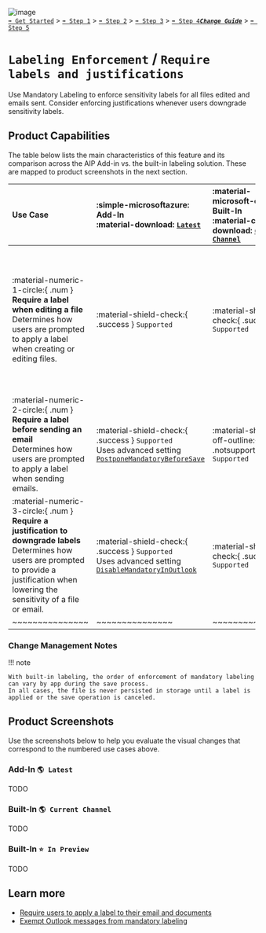 ![image](https://user-images.githubusercontent.com/43501191/195164735-920ec45a-cd2c-41a1-9d22-6a557ca9ddc3.png)<br>
[`➡️ Get Started`](../../GetStarted.md) > [`➡️ Step 1`](../../AIP2MIPStep1.md) > [`➡️ Step 2`](../../AIP2MIPStep2.md) > [`➡️ Step 3`](../../AIP2MIPStep3.md) > [`➡️ Step 4`](../../AIP2MIPStep4.md)[***`Change Guide`***](../../CompareAIP2MIP.md) > [`➡️ Step 5`](../../AIP2MIPStep5.md)


# `Labeling Enforcement` / `Require labels and justifications`

Use Mandatory Labeling to enforce sensitivity labels for all files edited and emails sent. Consider enforcing justifications whenever users downgrade sensitivity labels.


## Product Capabilities
The table below lists the main characteristics of this feature and its comparison across the AIP Add-in vs. the built-in labeling solution. These are mapped to product screenshots in the next section. 

| Use Case  | :simple-microsoftazure: Add-In<br>:material-download: [`Latest`][AIPLatest] | :material-microsoft-office: Built-In<br>:material-cloud-download: [`Current Channel`][MIPLatest] | :material-microsoft-office: Built-In<br>:material-calendar-clock: `Coming Soon` |
| :---- | :---- | :---- | :---- | 
| :material-numeric-1-circle:{ .num  } **Require a label when editing a file** <br>Determines how users are prompted to apply a label when creating or editing files. | :material-shield-check:{ .success } `Supported` | :material-shield-check:{ .success } `Supported` | :material-calendar-clock:{ .planning } `In Planning`<br>Sensitivity bar integrated directly within all Save, Export, Print scenarios where mandatory labeling is enforced "inline" in the user flow to minimize effort and simplify compliance with required labeling policies. |
| :material-numeric-2-circle:{ .num  } **Require a label before sending an email**<br>Determines how users are prompted to apply a label when sending emails. | :material-shield-check:{ .success } `Supported`<br>Uses advanced setting [`PostponeMandatoryBeforeSave`](https://learn.microsoft.com/en-us/azure/information-protection/rms-client/clientv2-admin-guide-customizations#remove-not-now-for-documents-when-you-use-mandatory-labeling)  |  :material-shield-off-outline:{ .notsupported } `Not Supported` |  :material-calendar-clock:{ .planning } `In Planning` |
| :material-numeric-3-circle:{ .num  } **Require a justification to downgrade labels** <br>Determines how users are prompted to provide a justification when lowering the sensitivity of a file or email. | :material-shield-check:{ .success } `Supported`<br>Uses advanced setting [`DisableMandatoryInOutlook`](https://learn.microsoft.com/en-us/azure/information-protection/rms-client/clientv2-admin-guide-customizations#exempt-outlook-messages-from-mandatory-labeling)  | :material-shield-check:{ .success } `Supported` | :material-shield-check:{ .success } `No change` |
| ~~~~~~~~~~~~~~~ | ~~~~~~~~~~~~~~~ | ~~~~~~~~~~~~~~~ |  ~~~~~~~~~~~~~~~ | 


### Change Management Notes

!!! note

    With built-in labeling, the order of enforcement of mandatory labeling can vary by app during the save process. 
    In all cases, the file is never persisted in storage until a label is applied or the save operation is canceled.


## Product Screenshots

Use the screenshots below to help you evaluate the visual changes that correspond to the numbered use cases above. 

### Add-In `🌎 Latest`

TODO

### Built-In `🌎 Current Channel`

TODO

### Built-In `⭐ In Preview`

TODO

## Learn more

- [Require users to apply a label to their email and documents](https://learn.microsoft.com/en-us/microsoft-365/compliance/sensitivity-labels-office-apps?view=o365-worldwide#require-users-to-apply-a-label-to-their-email-and-documents)
- [Exempt Outlook messages from mandatory labeling](https://learn.microsoft.com/en-us/azure/information-protection/rms-client/clientv2-admin-guide-customizations#exempt-outlook-messages-from-mandatory-labeling)



<!-- Links -->

[AIPLatest]: https://learn.microsoft.com/en-us/azure/information-protection/rms-client/unifiedlabelingclient-version-release-history
[MIPLatest]: https://learn.microsoft.com/en-us/microsoft-365/compliance/sensitivity-labels-office-apps#support-for-sensitivity-label-capabilities-in-apps

